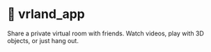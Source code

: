 # 🤖 vrland_app

Share a private virtual room with friends. Watch videos, play with 3D objects, or just hang out.




